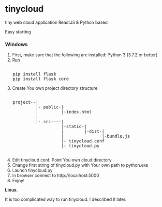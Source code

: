 # tinycloud
tiny web cloud application ReactJS &amp; Python based

Easy starting

<h3>Windows</h3>
<p>

1. First, make sure that the following are installed:
   Python 3 (3.7.2 or better)
2. Run 
<pre><tt>
   pip install flask
   pip install flask_core
</tt></pre>
3. Create You own project directory structure
<pre>
<tt>
   project--|
            |- public-|
            |         |-index.html
            |
            |- src----|
                      |-static-|
                      |        |-dist-|
                      |               |-bundle.js
                      |- tinycloud.conf
                      |- tinycloud.py
</tt>
</pre>
4. Edit tinycloud.conf. Point You own cloud directory
5. Change first string of tinycloud.py with Your own path to python.exe
6. Launch tinycloud.py
7. In browser connect to http://localhost:5000
8. Enjoy!

<b>Linux.</b>

It is too complicated way to run tinycloud. I described it later.
